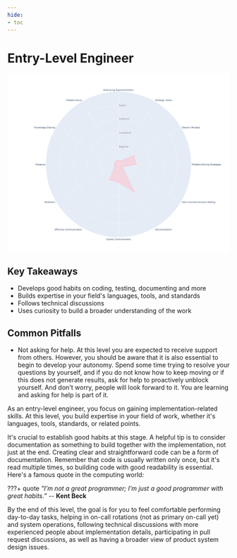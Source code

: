 ```yaml
---
hide:
- toc
---
```


# Entry-Level Engineer

![Entry-Level Engineer radar chart based on Engineering Competences](assets/l1.png)

## Key Takeaways

* Develops good habits on coding, testing, documenting and more
* Builds expertise in your field's languages, tools, and standards
* Follows technical discussions
* Uses curiosity to build a broader understanding of the work

## Common Pitfalls

* Not asking for help. At this level you are expected to receive support from others. However, you should be aware that it is also essential to begin to develop your autonomy. Spend some time trying to resolve your questions by yourself, and if you do not know how to keep moving or if this does not generate results, ask for help to proactively unblock yourself. And don't worry, people will look forward to it. You are learning and asking for help is part of it.

As an entry-level engineer, you focus on gaining implementation-related skills. At this level, you build expertise in your field of work, whether it's languages, tools, standards, or related points.

It's crucial to establish good habits at this stage. A helpful tip is to consider documentation as something to build together with the implementation, not just at the end. Creating clear and straightforward code can be a form of documentation. Remember that code is usually written only once, but it's read multiple times, so building code with good readability is essential. Here's a famous quote in the computing world:

???+ quote
    _"I’m not a great programmer; I’m just a good programmer with great habits.”_
    -- __Kent Beck__

By the end of this level, the goal is for you to feel comfortable performing day-to-day tasks, helping in on-call rotations (not as primary on-call yet) and system operations, following technical discussions with more experienced people about implementation details, participating in pull request discussions, as well as having a broader view of product system design issues.
